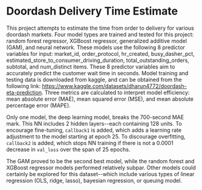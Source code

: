 # Doordash Delivery Time Estimate

This project attempts to estimate the time from order to delivery for various doordash markets. Four model types are trained and tested for this project: random forest regressor, XGBoost regressor, generalized additive model (GAM), and neural network. These models use the following 8 predictor variables for input: market_id, order_protocol, hr_created, busy_dasher_pct, estimated_store_to_consumer_driving_duration, total_outstanding_orders, subtotal, and num_distinct items. These 8 predictor variables aim to accurately predict the customer wait time in seconds. Model training and testing data is downloaded from kaggle, and can be obtained from the following link: https://www.kaggle.com/datasets/dharun4772/doordash-eta-prediction. Three metrics are calculated to interpret model efficiency: mean absolute error (MAE), mean squared error (MSE), and mean absolute percentage error (MAPE). 

Only one model, the deep learning model, breaks the 700-second MAE mark. This NN includes 2 hidden layers--each containing 128 units. To encourage fine-tuning, `callback1` is added, which adds a learning rate adjustment to the model starting at epoch 25. To discourage overfitting, `callback2` is added, which stops NN training if there is not a 0.0001 decrease in `val_loss` over the span of 25 epochs.

The GAM proved to be the second best model, while the random forest and XGBoost regressor models performed relatively subpar. Other models could certainly be explored for this dataset--which include various types of linear regression (OLS, ridge, lasso), bayesian regression, or queuing model.

